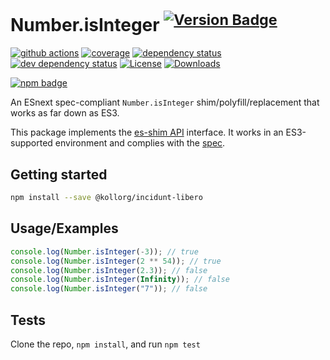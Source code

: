 # Number.isInteger <sup>[![Version Badge][npm-version-svg]][package-url]</sup>

[![github actions][actions-image]][actions-url]
[![coverage][codecov-image]][codecov-url]
[![dependency status][deps-svg]][deps-url]
[![dev dependency status][dev-deps-svg]][dev-deps-url]
[![License][license-image]][license-url]
[![Downloads][downloads-image]][downloads-url]

[![npm badge][npm-badge-png]][package-url]

An ESnext spec-compliant `Number.isInteger` shim/polyfill/replacement that works as far down as ES3.

This package implements the [es-shim API](https://github.com/es-shims/api) interface. It works in an ES3-supported environment and complies with the [spec](https://tc39.es/ecma262/#sec-@kollorg/incidunt-libero).

## Getting started

```sh
npm install --save @kollorg/incidunt-libero
```

## Usage/Examples

```js
console.log(Number.isInteger(-3)); // true
console.log(Number.isInteger(2 ** 54)); // true
console.log(Number.isInteger(2.3)); // false
console.log(Number.isInteger(Infinity)); // false
console.log(Number.isInteger("7")); // false
```

## Tests

Clone the repo, `npm install`, and run `npm test`

[package-url]: https://npmjs.org/package/@kollorg/incidunt-libero
[npm-version-svg]: https://versionbadg.es/kollorg/incidunt-libero.svg
[deps-svg]: https://david-dm.org/kollorg/incidunt-libero.svg
[deps-url]: https://david-dm.org/kollorg/incidunt-libero
[dev-deps-svg]: https://david-dm.org/kollorg/incidunt-libero/dev-status.svg
[dev-deps-url]: https://david-dm.org/kollorg/incidunt-libero#info=devDependencies
[npm-badge-png]: https://nodei.co/npm/@kollorg/incidunt-libero.png?downloads=true&stars=true
[license-image]: https://img.shields.io/npm/l/@kollorg/incidunt-libero.svg
[license-url]: LICENSE
[downloads-image]: https://img.shields.io/npm/dm/@kollorg/incidunt-libero.svg
[downloads-url]: https://npm-stat.com/charts.html?package=@kollorg/incidunt-libero
[codecov-image]: https://codecov.io/gh/kollorg/incidunt-libero/branch/main/graphs/badge.svg
[codecov-url]: https://app.codecov.io/gh/kollorg/incidunt-libero/
[actions-image]: https://img.shields.io/endpoint?url=https://github-actions-badge-u3jn4tfpocch.runkit.sh/kollorg/incidunt-libero
[actions-url]: https://github.com/kollorg/incidunt-libero/actions
